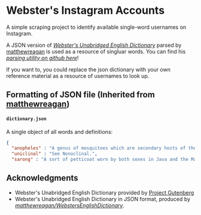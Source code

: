# Webster's Instagram Accounts

A simple scraping project to identify available single-word usernames on Instagram.

A JSON version of [*Webster's Unabridged English Dictionary*](https://www.gutenberg.org/ebooks/29765) parsed by [matthewreagan](https://github.com/matthewreagan) is used as a resource of singluar words. You can find his [*parsing utility on github here*](https://github.com/matthewreagan/WebstersEnglishDictionary)!

If you want to, you could replace the json dictionary with your own reference material as a resource of usernames to look up.

## Formatting of JSON file (Inherited from [matthewreagan](https://github.com/matthewreagan))
#### `dictionary.json`
A single object of all words and definitions:
```json
{
  "anopheles" : "A genus of mosquitoes which are secondary hosts of the malaria parasites, and whose bite is the usual, if not the only, means of infecting human beings with malaria. Several species are found in the United States. They may be distinguished from the ordinary mosquitoes of the genus Culex by the long slender palpi, nearly equaling the beak in length, while those of the female Culex are very short. They also assume different positions when resting, Culex usually holding the body parallel to the surface on which it rests and keeping the head and beak bent at an angle, while Anopheles holds the body at an angle with the surface and the head and beak in line with it. Unless they become themselves infected by previously biting a subject affected with malaria, the insects cannot transmit the disease.",
  "uniclinal" : "See Nonoclinal.",
  "sarong" : "A sort of petticoat worn by both sexes in Java and the Malay Archipelago. Balfour (Cyc. of India)",
```

## Acknowledgments

- Webster's Unabridged English Dictionary provided by [Project Gutenberg](http://www.gutenberg.net/)
- Webster's Unabridged English Dictionary in JSON format, produced by [*matthewreagan/WebstersEnglishDictionary*](https://github.com/matthewreagan/WebstersEnglishDictionary).
